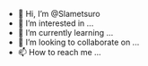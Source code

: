- 👋 Hi, I’m @Slametsuro
- 👀 I’m interested in ...
- 🌱 I’m currently learning ...
- 💞️ I’m looking to collaborate on ...
- 📫 How to reach me ...

<!---
Slametsuro/Slametsuro is a ✨ special ✨ repository because its `README.md` (this file) appears on your GitHub profile.
You can click the Preview link to take a look at your changes.
--->
